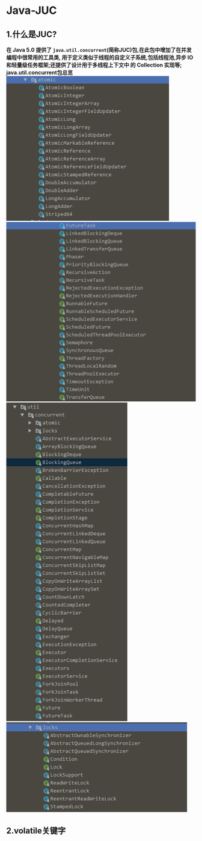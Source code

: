 # Java-JUC  
## 1.什么是JUC?  
**在 Java 5.0 提供了 `java.util.concurrent`(简称JUC)包,在此包中增加了在并发编程中很常用的工具类,
用于定义类似于线程的自定义子系统,包括线程池,异步 IO 和轻量级任务框架;还提供了设计用于多线程上下文中
的 Collection 实现等;**  
**java.util.concurrent包总览**  
![1](https://github.com/chenkuifang/java-juc/blob/master/1.png)
![2](https://github.com/chenkuifang/java-juc/blob/master/2.png)
![3](https://github.com/chenkuifang/java-juc/blob/master/3.png)
![4](https://github.com/chenkuifang/java-juc/blob/master/4.png)
## 2.volatile关键字   
